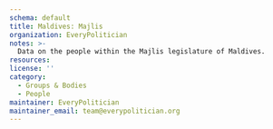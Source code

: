 ```yaml
---
schema: default
title: Maldives: Majlis
organization: EveryPolitician
notes: >-
  Data on the people within the Majlis legislature of Maldives.
resources:
license: ''
category:
  - Groups & Bodies
  - People
maintainer: EveryPolitician
maintainer_email: team@everypolitician.org
---
```

